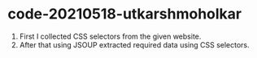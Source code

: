 # code-20210518-utkarshmoholkar

1. First I collected CSS selectors from the given website.
2. After that using JSOUP extracted required data using CSS selectors.
